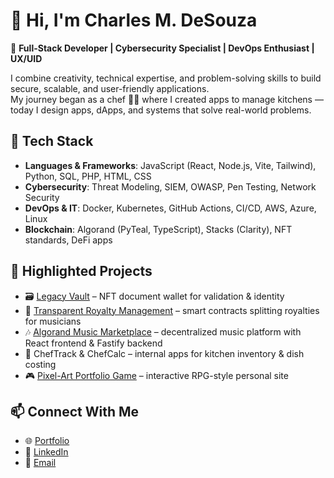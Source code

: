 # 👋 Hi, I'm Charles M. DeSouza

🚀 **Full-Stack Developer | Cybersecurity Specialist | DevOps Enthusiast | UX/UID**

I combine creativity, technical expertise, and problem-solving skills to build secure, scalable, and user-friendly applications.  
My journey began as a chef 👨‍🍳 where I created apps to manage kitchens — today I design apps, dApps, and systems that solve real-world problems.

## 🔧 Tech Stack
- **Languages & Frameworks**: JavaScript (React, Node.js, Vite, Tailwind), Python, SQL, PHP, HTML, CSS  
- **Cybersecurity**: Threat Modeling, SIEM, OWASP, Pen Testing, Network Security  
- **DevOps & IT**: Docker, Kubernetes, GitHub Actions, CI/CD, AWS, Azure, Linux  
- **Blockchain**: Algorand (PyTeal, TypeScript), Stacks (Clarity), NFT standards, DeFi apps  

## 📌 Highlighted Projects
- 🗃️ [Legacy Vault](https://github.com/CharlesDesouza88/legacy-vault) – NFT document wallet for validation & identity  
- 🎵 [Transparent Royalty Management](https://github.com/CharlesDesouza88/royalty-dapp) – smart contracts splitting royalties for musicians  
- 🎶 [Algorand Music Marketplace](https://github.com/CharlesDesouza88/soundchain) – decentralized music platform with React frontend & Fastify backend  
- 🍴 ChefTrack & ChefCalc – internal apps for kitchen inventory & dish costing  
- 🎮 [Pixel-Art Portfolio Game](https://github.com/CharlesDesouza88/portfolio-game) – interactive RPG-style personal site  

## 📫 Connect With Me
- 🌐 [Portfolio](https://charlesdesouza.tech)  
- 💼 [LinkedIn](https://www.linkedin.com/in/charlesdesouza88/)  
- 📧 [Email](mailto:your-email-here)  
